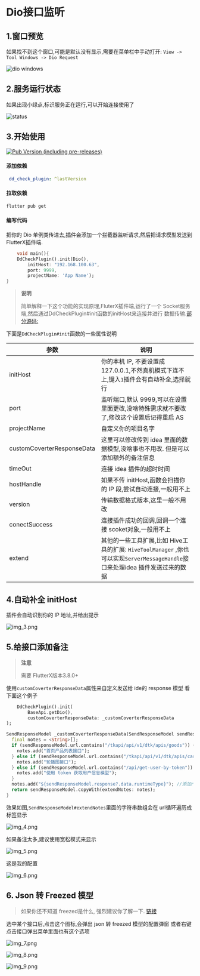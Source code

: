 # Dio接口监听

## 1.窗口预览

如果找不到这个窗口,可能是默认没有显示,需要在菜单栏中手动打开: `View -> Tool Windows -> Dio Request`

![dio windows](../../assets/images/_dio_01.png)

## 2.服务运行状态

如果出现小绿点,标识服务正在运行,可以开始连接使用了

![status](../../assets/images/img_2.png)

## 3.开始使用

[![Pub Version (including pre-releases)](https://img.shields.io/pub/v/dd_check_plugin)](https://pub.dev/packages/dd_check_plugin)

#### 添加依赖

```yaml
 dd_check_plugin: ^lastVersion
```

#### 拉取依赖

```bash
flutter pub get
```

#### 编写代码

把你的 Dio 单例类传进去,插件会添加一个拦截器监听请求,然后把请求模型发送到 FlutterX插件端.

```dart
    void main(){
    DdCheckPlugin().init(Dio(),
        initHost: "192.168.100.63",
        port: 9999,
        projectName: 'App Name');
}
```

> **说明**
>
> 简单解释一下这个功能的实现原理,FluterX插件端,运行了一个 Socket服务端,然后通过DdCheckPlugin#init函数的initHost来连接并进行
> 数据传输.[部分源码:](https://github.com/mdddj/dd_flutter_idea_plugin/blob/d5a57dcf769fd59c383fd89d21e6f6503bff948c/src/main/kotlin/shop/itbug/fluttercheckversionx/socket/service/DioApiService.kt#L112)

下面是`DdCheckPlugin#init`函数的一些属性说明

| 参数 | 说明 |
|---|---|
| initHost | 你的本机 IP, 不要设置成 127.0.0.1,不然真机模式下连不上,键入`1`插件会有自动补全,选择就行 |
| port | 监听端口,默认 9999,可以在设置里面更改,没啥特殊需求就不要改了,修改这个设置后记得重启 AS |
| projectName | 自定义你的项目名字 |
| customCoverterResponseData | 这里可以修改传到 idea 里面的数据模型,没啥事也不用改. 但是可以添加额外的备注信息 |
| timeOut | 连接 idea 插件的超时时间 |
| hostHandle | 如果不传 initHost,函数会扫描你的 IP 段,尝试自动连接,一般用不上 |
| version | 传输数据格式版本,这里一般不用改 |
| conectSuccess | 连接插件成功的回调,回调一个连接 scoket对象,一般用不上 |
| extend | 其他的一些工具扩展,比如 Hive工具的扩展: `HiveToolManager` ,你也可以实现`ServerMessageHandle`接口来处理idea 插件发送过来的数据 |


## 4.自动补全 initHost

插件会自动识别你的 IP 地址,并给出提示

![img_3.png](../../assets/images/img_3.png)

## 5.给接口添加备注

> **注意**
>
> 需要 FlutterX版本3.8.0+

使用`customCoverterResponseData`属性来自定义发送给 ide的 response 模型
看下面这个例子

```dart
    DdCheckPlugin().init(
        BaseApi.getDio(),
        customCoverterResponseData: _customCoverterResponseData
);

SendResponseModel _customCoverterResponseData(SendResponseModel sendResponseModel) {
  final notes = <String>[];
  if (sendResponseModel.url.contains("/tkapi/api/v1/dtk/apis/goods")) {
    notes.add("首页产品列表接口");
  } else if (sendResponseModel.url.contains("/tkapi/api/v1/dtk/apis/carousel-list")) {
    notes.add("轮播图接口");
  } else if (sendResponseModel.url.contains("/api/get-user-by-token")) {
    notes.add("使用 token 获取用户信息模型");
  }
  notes.add("${sendResponseModel.response?.data.runtimeType}"); //添加response返回类型
  return sendResponseModel.copyWith(extendNotes: notes);
}
```

效果如图,`SendResponseModel#extendNotes`里面的字符串数组会在 url循环遍历成标签显示

![img_4.png](../../assets/images/img_4.png)

如果备注太多,建议使用宽松模式来显示

![img_5.png](../../assets/images/img_5.png)

这是我的配置

![img_6.png](../../assets/images/img_6.png)

## 6. Json 转 Freezed 模型

> 如果你还不知道 freezed是什么, 强烈建议你了解一下. [链接](https://pub.dev/packages/freezed)

选中某个接口后,点击这个图标,会弹出 json 转 freezed 模型的配置弹窗
或者右键点击接口弹出菜单里面也有这个选项

![img_7.png](../../assets/images/img_7.png)

![img_8.png](../../assets/images/img_8.png)

![img_9.png](../../assets/images/img_9.png)


